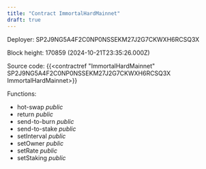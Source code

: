 ```yaml
---
title: "Contract ImmortalHardMainnet"
draft: true
---
```

Deployer: SP2J9NG5A4F2C0NP0NSSEKM27J2G7CKWXH6RCSQ3X


 



Block height: 170859 (2024-10-21T23:35:26.000Z)

Source code: {{<contractref "ImmortalHardMainnet" SP2J9NG5A4F2C0NP0NSSEKM27J2G7CKWXH6RCSQ3X ImmortalHardMainnet>}}

Functions:

* hot-swap _public_
* return _public_
* send-to-burn _public_
* send-to-stake _public_
* setInterval _public_
* setOwner _public_
* setRate _public_
* setStaking _public_
